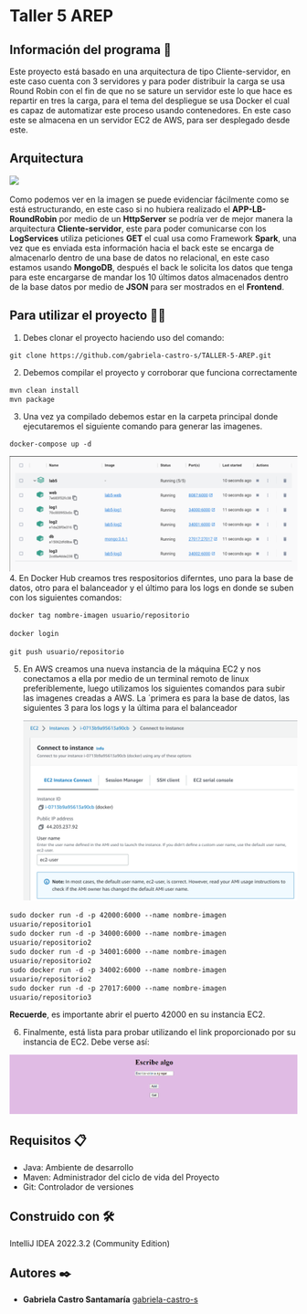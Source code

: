# Taller 5 AREP

## Información del programa 💾

Este proyecto está basado en una arquitectura de tipo Cliente-servidor, en este caso cuenta con 3 servidores y para poder
distribuir la carga se usa Round Robin con el fin de que no se sature un servidor este lo que hace es repartir en tres la carga,
para el tema del despliegue se usa Docker el cual es capaz de automatizar este proceso usando contenedores.
En este caso este se almacena en un servidor EC2 de AWS, para ser desplegado desde este.

## Arquitectura

![](img/imagen.png)

Como podemos ver en la imagen se puede evidenciar fácilmente como se está estructurando, en este caso si no hubiera
realizado el **APP-LB-RoundRobin** por medio de un **HttpServer** se podría ver de mejor manera la arquitectura
**Cliente-servidor**, este para poder comunicarse con los **LogServices** utiliza peticiones **GET** el cual usa como Framework
**Spark**, una vez que es enviada esta información hacia el back este se encarga de almacenarlo dentro de una base de datos
no relacional, en este caso estamos usando **MongoDB**, después el back le solicita los datos que tenga para este
encargarse de mandar los 10 últimos datos almacenados dentro de la base datos por medio de **JSON** para ser mostrados en el **Frontend**.

## Para utilizar el proyecto 👩‍💻

1. Debes clonar el proyecto haciendo uso del comando:
```
git clone https://github.com/gabriela-castro-s/TALLER-5-AREP.git
```

2. Debemos compilar el proyecto y corroborar que funciona correctamente
```
mvn clean install
mvn package
```

3. Una vez ya compilado debemos estar en la carpeta principal donde ejecutaremos el siguiente
comando para generar las imagenes.
```
docker-compose up -d
```
![](img/img2.png)
4. En Docker Hub creamos tres respositorios diferntes, uno para la base de datos, 
otro para el balanceador y el último para los logs en donde se suben con los siguientes comandos:
```
docker tag nombre-imagen usuario/repositorio

docker login

git push usuario/repositorio
```

5. En AWS creamos una nueva instancia de la máquina EC2 y nos conectamos a ella por medio de un terminal remoto de linux preferiblemente,
luego utilizamos los siguientes comandos para subir las imagenes creadas a AWS. La ´primera es para la base de datos, las siguientes 3 para los logs
y la última para el balanceador

   ![](img/img3.png)

```
sudo docker run -d -p 42000:6000 --name nombre-imagen usuario/repositorio1
sudo docker run -d -p 34000:6000 --name nombre-imagen usuario/repositorio2
sudo docker run -d -p 34001:6000 --name nombre-imagen usuario/repositorio2
sudo docker run -d -p 34002:6000 --name nombre-imagen usuario/repositorio2
sudo docker run -d -p 27017:6000 --name nombre-imagen usuario/repositorio3
```
**Recuerde**, es importante abrir el puerto 42000 en su instancia EC2.

6. Finalmente, está lista para probar utilizando el link proporcionado por su instancia de EC2. Debe verse así:

![](img/img1.png)


## Requisitos 📋
- Java: Ambiente de desarrollo
- Maven: Administrador del ciclo de vida del Proyecto
- Git: Controlador de versiones

## Construido con 🛠️

IntelliJ IDEA 2022.3.2 (Community Edition)

## Autores ✒️

* **Gabriela Castro Santamaría** [gabriela-castro-s](https://github.com/gabriela-castro-s) 